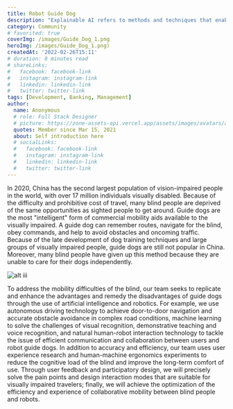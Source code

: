```yaml
---
title: Robot Guide Dog
description: "Explainable AI refers to methods and techniques that enable humans."
category: Community
# favorited: true
coverImg: /images/Guide_Dog_1.png
heroImg: /images/Guide_Dog_1.png)
createdAt: '2022-02-26T15:11'
# duration: 8 minutes read
# shareLinks:
#   facebook: facebook-link
#   instagram: instagram-link
#   linkedin: linkedin-link
#   twitter: twitter-link
tags: [Development, Banking, Management]
author:
  name: Anonymous
  # role: Full Stack Designer
  # picture: https://zone-assets-api.vercel.app/assets/images/avatars/avatar_2.jpg
  quotes: Member since Mar 15, 2021
  about: Self introduction here
  # socialLinks:
  #   facebook: facebook-link
  #   instagram: instagram-link
  #   linkedin: linkedin-link
  #   twitter: twitter-link
---
```


In 2020, China has the second largest population of vision-impaired people in the world, with over 17 million individuals visually disabled. Because of the difficulty and prohibitive cost of travel, many blind people are deprived of the same opportunities as sighted people to get around. Guide dogs are the most "intelligent" form of commercial mobility aids available to the visually impaired. A guide dog can remember routes, navigate for the blind, obey commands, and help to avoid obstacles and oncoming traffic. Because of the late development of dog training techniques and large groups of visually impaired people, guide dogs are still not popular in China. Moreover, many blind people have given up this method because they are unable to care for their dogs independently.

![alt iii](/images/Guide_Dog_1.png)

To address the mobility difficulties of the blind, our team seeks to replicate and enhance the advantages and remedy the disadvantages of guide dogs through the use of artificial intelligence and robotics. For example, we use autonomous driving technology to achieve door-to-door navigation and accurate obstacle avoidance in complex road conditions, machine learning to solve the challenges of visual recognition, demonstrative teaching and voice recognition, and natural human-robot interaction technology to tackle the issue of efficient communication and collaboration between users and robot guide dogs. In addition to accuracy and efficiency, our team uses user experience research and human-machine ergonomics experiments to reduce the cognitive load of the blind and improve the long-term comfort of use. Through user feedback and participatory design, we will precisely solve the pain points and design interaction modes that are suitable for visually impaired travelers; finally, we will achieve the optimization of the efficiency and experience of collaborative mobility between blind people and robots.
